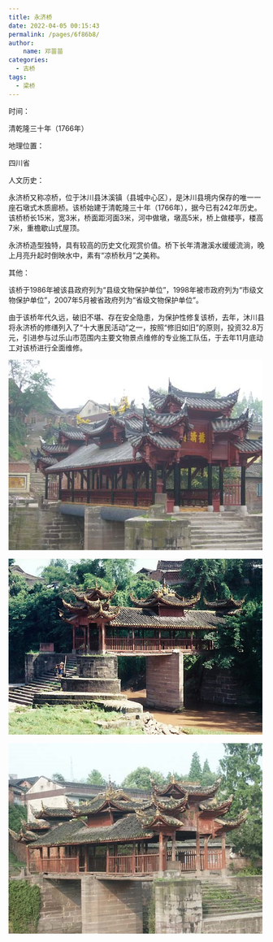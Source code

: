 ```yaml
---
title: 永济桥
date: 2022-04-05 00:15:43
permalink: /pages/6f86b8/
author:
    name: 邓苗苗
categories:
  - 古桥
tags:
  - 梁桥 
---
```

时间：

清乾隆三十年（1766年）

地理位置：

四川省

人文历史：

永济桥又称凉桥，位于沐川县沐溪镇（县城中心区），是沐川县境内保存的唯一一座石墩式木质廊桥。该桥始建于清乾隆三十年（1766年），据今已有242年历史。该桥桥长15米，宽3米，桥面距河面3米，河中做墩，墩高5米，桥上做楼亭，楼高7米，重檐歇山式屋顶。

永济桥造型独特，具有较高的历史文化观赏价值。桥下长年清澈溪水缓缓流淌，晚上月亮升起时倒映水中，素有“凉桥秋月”之美称。

其他：

该桥于1986年被该县政府列为“县级文物保护单位”，1998年被市政府列为“市级文物保护单位”，2007年5月被省政府列为“省级文物保护单位”。

由于该桥年代久远，破旧不堪、存在安全隐患，为保护性修复该桥，去年，沐川县将永济桥的修缮列入了“十大惠民活动”之一，按照“修旧如旧”的原则，投资32.8万元，引进参与过乐山市范围内主要文物景点维修的专业施工队伍，于去年11月底动工对该桥进行全面维修。

![永济桥](/img/photo/58.jpg)

![永济桥](/img/photo/59.jpg)

![永济桥](/img/photo/60.jpg)
